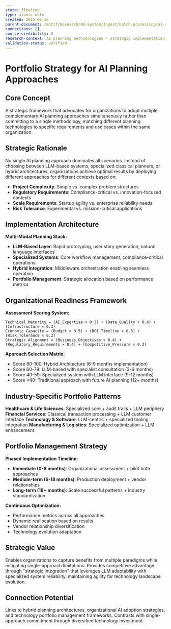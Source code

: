```yaml
---
state: fleeting
type: atomic-note
created: 2025-06-16
parent-document: /mnt/f/Research/00-System/Ingest/batch-processing/ai-research-methodologies/ai-planning-methodologies/AI-Planning-Comparative-Analysis-2024.md
connections: []
source-credibility: 8
research-context: AI planning methodologies - strategic implementation
validation-status: verified
---
```


# Portfolio Strategy for AI Planning Approaches

## Core Concept

A strategic framework that advocates for organizations to adopt multiple complementary AI planning approaches simultaneously rather than committing to a single methodology, matching different planning technologies to specific requirements and use cases within the same organization.

## Strategic Rationale

No single AI planning approach dominates all scenarios. Instead of choosing between LLM-based systems, specialized classical planners, or hybrid architectures, organizations achieve optimal results by deploying different approaches for different contexts based on:

- **Project Complexity**: Simple vs. complex problem structures
- **Regulatory Requirements**: Compliance-critical vs. innovation-focused contexts
- **Scale Requirements**: Startup agility vs. enterprise reliability needs
- **Risk Tolerance**: Experimental vs. mission-critical applications

## Implementation Architecture

**Multi-Modal Planning Stack:**
- **LLM-Based Layer**: Rapid prototyping, user story generation, natural language interfaces
- **Specialized Systems**: Core workflow management, compliance-critical operations
- **Hybrid Integration**: Middleware orchestration enabling seamless operation
- **Portfolio Management**: Strategic allocation based on performance metrics

## Organizational Readiness Framework

**Assessment Scoring System:**
```
Technical Maturity = (AI_Expertise × 0.3) + (Data_Quality × 0.4) + (Infrastructure × 0.3)
Economic Capacity = (Budget × 0.5) + (ROI_Timeline × 0.3) + (Risk_Tolerance × 0.2)
Strategic Alignment = (Business_Objectives × 0.4) + (Regulatory_Requirements × 0.4) + (Competitive_Pressure × 0.2)
```

**Approach Selection Matrix:**
- Score 80-100: Hybrid Architecture (6-9 months implementation)
- Score 60-79: LLM-based with specialist consultation (3-6 months)
- Score 40-59: Specialized system with LLM interface (9-12 months)
- Score <40: Traditional approach with future AI planning (12+ months)

## Industry-Specific Portfolio Patterns

**Healthcare & Life Sciences**: Specialized core + audit trails + LLM periphery
**Financial Services**: Classical transaction processing + LLM customer interface
**Technology & Software**: LLM-centric + specialized tooling integration
**Manufacturing & Logistics**: Specialized optimization + LLM enhancement

## Portfolio Management Strategy

**Phased Implementation Timeline:**
- **Immediate (0-6 months)**: Organizational assessment + pilot both approaches
- **Medium-term (6-18 months)**: Production deployment + vendor relationships
- **Long-term (18+ months)**: Scale successful patterns + industry standardization

**Continuous Optimization:**
- Performance metrics across all approaches
- Dynamic reallocation based on results
- Vendor relationship diversification
- Technology evolution adaptation

## Strategic Value

Enables organizations to capture benefits from multiple paradigms while mitigating single-approach limitations. Provides competitive advantage through "strategic integration" that leverages LLM adaptability with specialized system reliability, maintaining agility for technology landscape evolution.

## Connection Potential

Links to hybrid planning architectures, organizational AI adoption strategies, and technology portfolio management frameworks. Contrasts with single-approach commitment through diversified technology investment.